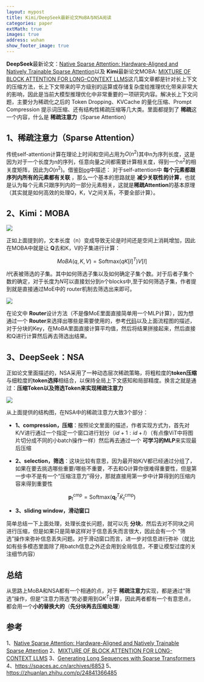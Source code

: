 ```yaml
---
layout: mypost
title: Kimi/DeepSeek最新论文MoBA与NSA阅读
categories: paper
extMath: true
images: true
address: wuhan
show_footer_image: true
---
```


**DeepSeek**最新论文：[Native Sparse Attention: Hardware-Aligned and Natively Trainable Sparse Attention](https://arxiv.org/pdf/2502.11089)以及 **Kimi**最新论文MOBA: [MIXTURE OF BLOCK ATTENTION FOR  LONG-CONTEXT LLMS](https://arxiv.org/pdf/2502.13189)这几篇文章都是针对长上下文的压缩方法，长上下文带来的平方级别的运算或存储复杂度给推理优化带来非常大的影响，因此是当前大模型推理优化中非常重要的一项研究内容。解决长上下文问题，主要分为稀疏化之后的 Token Dropping、KVCache 的量化压缩、Prompt Compression 提示词压缩、还有结构性稀疏压缩等几大类。里面都提到了 **稀疏**这一个内容，什么是 **稀疏注意力**（Sparse Attention）

## 1、稀疏注意力（Sparse Attention）

传统self-attention计算在理论上时间和空间占用为$O(n^2)$其中n为序列长度，这是因为对于一个长度为n的序列，任意向量之间都需要计算相关度，得到一个$n^2$的相关度矩阵，因此为$O(n^2)$。借鉴[Blog](https://spaces.ac.cn/archives/6853)中描述：
对于self-attention中 **每个元素都跟序列内所有的元素都有关联** ，那么一个基本的思路就是 **减少关联性的计算**，也就是认为每个元素只跟序列内的一部分元素相关，这就是**稀疏Attention**的基本原理（其实就是如何高效的处理Q，K，V之间关系，不要全部计算）。

## 2、Kimi：MOBA

![](https://s2.loli.net/2025/02/21/2pJQvEahqI6GjFe.png)

正如上面提到的，文本长度（n）变成导致无论是时间还是空间上消耗增加，因此在MOBA中就是让 **Q**去和K，V的子集进行计算：

$$
MoBA(q,K,V)=\text{Softmax}(qK[I]^T)V[I]
$$

$I$代表被筛选的子集。其中如何筛选子集以及如何确定子集个数。对于后者子集个数的确定，对于长度为$N$可以直接划分到$n$个blocks中,至于如何筛选子集，作者提到就是直接通过MoE中的 router机制去筛选出来即可。

![](https://s2.loli.net/2025/02/21/NMdjyztAqH3gG6B.png)

在论文中 **Router**设计方法（不是像MoE里面直接简单用一个MLP计算），因为想通过一个 **Router**来选择出哪些是需要使用的，参考[代码](https://github.com/MoonshotAI/MoBA/blob/master/moba/moba_naive.py#L7)以及上面流程图的描述，对于分块的Key，在MoBA里面直接计算平均值，然后将结果拼接起来，然后直接和Q进行计算然后再去筛选出结果。

## 3、DeepSeek：NSA

正如论文里面描述的，NSA采用了一种动态层次稀疏策略，将粗粒度的**token压缩**与细粒度的**token选择**相结合，以保持全局上下文感知和局部精度。换言之就是通过：**压缩Token以及筛选Token来实现稀疏注意力**

![](https://s2.loli.net/2025/02/21/Bo79FzULxTshcji.png)

从上面提供的结构图，在NSA中的稀疏注意力大致3个部分：

* **1、compression，压缩**：按照论文里面的描述，作者实现方式为，首先对K/V进行通过一个指定一个窗口进行划分（$id+1:id+l$）（有点像ViT中将图片切分成不同的小batch操作一样）然后再去通过一个 **可学习的MLP**来实现最后压缩

* **2、selection，筛选**：这块比较有意思，因为最开始K/V都已经通过分组了，如果在要去挑选哪些重要/哪些不重要，不去和Q计算你很难得重要性，但是第一步中不是有一个“压缩注意力”得分，那就直接用第一步中计算得到的压缩内容来得到重要性

$$
\mathbf{p}_t^{\mathrm{cmp}}=\mathrm{Softmax}\left(\mathbf{q}_t^T\tilde{K}_t^{\mathrm{cmp}}\right)
$$

* **3、sliding window，滑动窗口**

简单总结一下上面处理，处理长度长问题，就可以先 **分块**，然后去对不同块之间进行压缩，但是如果只是简单这样对于信息丢失而言很大，因此会有一个 “筛选”操作来弥补信息丢失问题。对于滑动窗口而言，进一步对信息进行弥补（就比如有些多模态里面除了用batch信息之外还会用到全局信息，不要让模型过度的关注细节内容）

## 总结

从思路上MoBA和NSA都有一个相通的点，对于 **稀疏注意力**实现，都是通过“筛选”操作，但是“注意力筛选”势必要用到$QK^T$计算，因此两者都有一个有意思点，都会用一个**小的替换大的**（**先分块再去压缩处理**）

## 参考
1、[Native Sparse Attention: Hardware-Aligned and Natively Trainable Sparse Attention](https://arxiv.org/pdf/2502.11089)
2、[MIXTURE OF BLOCK ATTENTION FOR  LONG-CONTEXT LLMS](https://arxiv.org/pdf/2502.13189)
3、[Generating Long Sequences with Sparse Transformers](https://arxiv.org/pdf/1904.10509)
4、https://spaces.ac.cn/archives/6853
5、https://zhuanlan.zhihu.com/p/24841366485